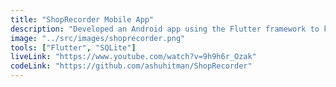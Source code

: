 ```yaml
---
title: "ShopRecorder Mobile App"
description: "Developed an Android app using the Flutter framework to keep records of time and prices for the mobile wholesale shop."
image: "../src/images/shoprecorder.png"
tools: ["Flutter", "SQLite"]
liveLink: "https://www.youtube.com/watch?v=9h9h6r_Ozak"
codeLink: "https://github.com/ashuhitman/ShopRecorder"
---
```

